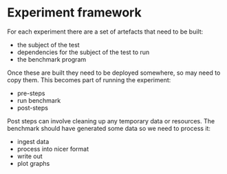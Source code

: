 # Experiment framework

For each experiment there are a set of artefacts that need to be built:

- the subject of the test
- dependencies for the subject of the test to run
- the benchmark program

Once these are built they need to be deployed somewhere, so may need to copy them. This becomes part of running the experiment:

- pre-steps
- run benchmark
- post-steps

Post steps can involve cleaning up any temporary data or resources. The benchmark should have generated some data so we need to process it:

- ingest data
- process into nicer format
- write out
- plot graphs
